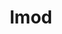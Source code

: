 ---
title: "lmod"
layout: cache
categories: [package, develop-2025-04-20]
meta: {"compilers": ["gcc@11.4.0"], "num_specs": 1, "num_specs_by_stack": {"root": 1, "tutorial": 1}, "oss": ["ubuntu22.04"], "platforms": ["linux"], "stacks": ["root", "tutorial"], "targets": ["x86_64_v3"], "versions": ["8.7.18"]}
spec_details: [{"compiler": "gcc@11.4.0", "hash": "n6opkbqbzvudx726qrw6rbm2uixopbzc", "os": "ubuntu22.04", "platform": "linux", "size": "-", "stacks": ["root", "tutorial"], "target": "x86_64_v3", "variants": ["+auto_swap", "build_system=autotools", "~redirect"], "versions": ["8.7.18"]}]
---